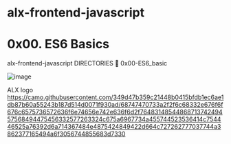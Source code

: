 # alx-frontend-javascript
# 0x00. ES6 Basics

alx-frontend-javascript
DIRECTORIES 📁
0x00-ES6_basic


![image](https://github.com/Ozyugoo/alx-frontend-javascript/assets/113618136/b659744d-19db-4201-bc3e-a88d855ae40e)

ALX logo
https://camo.githubusercontent.com/349d47b359c21448b0415bfdb1ec6ae1db87b60a55243b187d514d0071f930ad/68747470733a2f2f6c68332e676f6f676c6575736572636f6e74656e742e636f6d2f7648314854486871374249457568494475456332577263324c675a6967734a455744523536414c754446525a76392d6a714367484e4875424849422d664c727262777037744a3862377165494a6f3056744855683d7330

